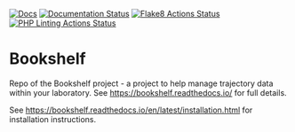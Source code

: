 [![Docs](https://img.shields.io/badge/docs-bookshelf.readthedocs.io-blueviolet)](https://bookshelf.readthedocs.io)
[![Documentation Status](https://readthedocs.org/projects/bookshelf/badge/?version=latest)](https://bookshelf.readthedocs.io/en/latest/?badge=latest)
[![Flake8 Actions Status](https://github.com/bigginlab/Bookshelf/workflows/flake8/badge.svg)](https://github.com/bigginlab/Bookshelf/actions/flake8)
[![PHP Linting Actions Status](https://github.com/bigginlab/Bookshelf/workflows/phplint/badge.svg)](https://github.com/bigginlab/Bookshelf/actions/phplint)

# Bookshelf
Repo of the Bookshelf project - a project to help manage trajectory data within your laboratory.  See https://bookshelf.readthedocs.io/ for full details.

See https://bookshelf.readthedocs.io/en/latest/installation.html for installation instructions.

